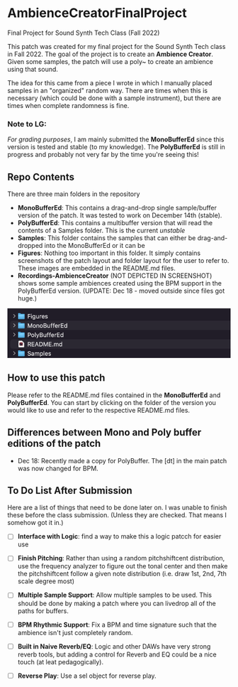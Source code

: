 # AmbienceCreatorFinalProject
Final Project for Sound Synth Tech Class (Fall 2022)

This patch was created for my final project for the Sound Synth Tech class in Fall 2022. The goal of the project is to create an **Ambience Creator**. Given some samples, the patch will use a poly~ to create an ambience using that sound.

The idea for this came from a piece I wrote in which I manually placed samples in an "organized" random way. There are times when this is necessary (which could be done with a sample instrument), but there are times when complete randomness is fine. 

### Note to LG:
*For grading purposes*, I am mainly submitted the **MonoBufferEd** since this version is tested and stable (to my knowledge). The **PolyBufferEd** is still in progress and probably not very far by the time you're seeing this!

## Repo Contents
There are three main folders in the repository
- **MonoBufferEd**: This contains a drag-and-drop single sample/buffer version of the patch. It was tested to work on December 14th (stable). 
- **PolyBufferEd**: This contains a multibuffer version that will read the contents of a Samples folder. This is the current *unstable* 
- **Samples**: This folder contains the samples that can either be drag-and-dropped into the MonoBufferEd or it can be 
- **Figures**: Nothing too important in this folder. It simply contains screenshots of the patch layout and folder layout for the user to refer to. These images are embedded in the README.md files.
- **Recordings-AmbienceCreator** (NOT DEPICTED IN SCREENSHOT) shows some sample ambiences created using the BPM support in the PolyBufferEd version. (UPDATE: Dec 18 - moved outside since files got huge.)

![FolderLayout](Figures/FolderLayout.png)

## How to use this patch
Please refer to the README.md files contained in the **MonoBufferEd** and **PolyBufferEd**. You can start by clicking on the folder of the version you would like to use and refer to the respective README.md files. 

## Differences between Mono and Poly buffer editions of the patch
- Dec 18: Recently made a copy for PolyBuffer. The [dt] in the main patch was now changed for BPM.



## To Do List After Submission
Here are a list of things that need to be done later on. I was unable to finish these before the class submission. (Unless they are checked. That means I somehow got it in.)
- [ ] **Interface with Logic**: find a way to make this a logic patcch for easier use
- [ ] **Finish Pitching**: Rather than using a random pitchshiftcent distribution, use the frequency analyzer to figure out the tonal center and then make the pitchshiftcent follow a given note distribution (i.e. draw 1st, 2nd, 7th scale degree most)
- [ ] **Multiple Sample Support**: Allow multiple samples to be used. This should be done by making a patch where you can livedrop all of the paths for buffers.
- [ ] **BPM Rhythmic Support**: Fix a BPM and time signature such that the ambience isn't just completely random.
- [ ] **Built in Naive Reverb/EQ**: Logic and other DAWs have very strong reverb tools, but adding a control for Reverb and EQ could be a nice touch (at leat pedagogically).
- [ ] **Reverse Play**: Use a sel object for reverse play. 

